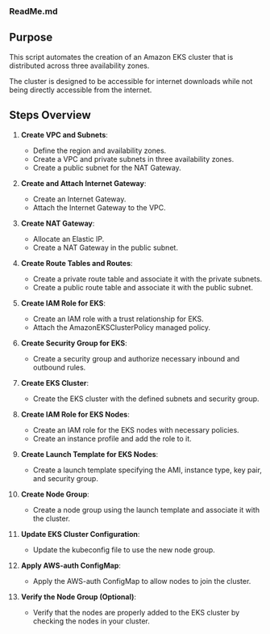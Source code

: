 ### ReadMe.md

## Purpose

This script automates the creation of an Amazon EKS cluster that is distributed across three availability zones. 

The cluster is designed to be accessible for internet downloads while not being directly accessible from the internet.

## Steps Overview

1. **Create VPC and Subnets**:
   - Define the region and availability zones.
   - Create a VPC and private subnets in three availability zones.
   - Create a public subnet for the NAT Gateway.

2. **Create and Attach Internet Gateway**:
   - Create an Internet Gateway.
   - Attach the Internet Gateway to the VPC.

3. **Create NAT Gateway**:
   - Allocate an Elastic IP.
   - Create a NAT Gateway in the public subnet.

4. **Create Route Tables and Routes**:
   - Create a private route table and associate it with the private subnets.
   - Create a public route table and associate it with the public subnet.

5. **Create IAM Role for EKS**:
   - Create an IAM role with a trust relationship for EKS.
   - Attach the AmazonEKSClusterPolicy managed policy.

6. **Create Security Group for EKS**:
   - Create a security group and authorize necessary inbound and outbound rules.

7. **Create EKS Cluster**:
   - Create the EKS cluster with the defined subnets and security group.

8. **Create IAM Role for EKS Nodes**:
   - Create an IAM role for the EKS nodes with necessary policies.
   - Create an instance profile and add the role to it.

9. **Create Launch Template for EKS Nodes**:
   - Create a launch template specifying the AMI, instance type, key pair, and security group.

10. **Create Node Group**:
    - Create a node group using the launch template and associate it with the cluster.

11. **Update EKS Cluster Configuration**:
    - Update the kubeconfig file to use the new node group.

12. **Apply AWS-auth ConfigMap**:
    - Apply the AWS-auth ConfigMap to allow nodes to join the cluster.

13. **Verify the Node Group (Optional)**:
    - Verify that the nodes are properly added to the EKS cluster by checking the nodes in your cluster.